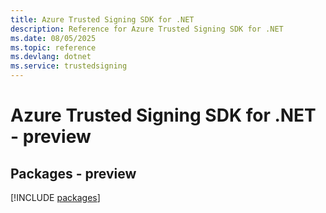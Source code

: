 ```yaml
---
title: Azure Trusted Signing SDK for .NET
description: Reference for Azure Trusted Signing SDK for .NET
ms.date: 08/05/2025
ms.topic: reference
ms.devlang: dotnet
ms.service: trustedsigning
---
```

# Azure Trusted Signing SDK for .NET - preview
## Packages - preview
[!INCLUDE [packages](trusted-signing-index.md)]